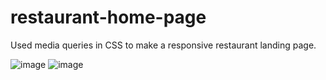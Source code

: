 # restaurant-home-page
Used media queries in CSS to make a responsive restaurant landing page.

![image](https://github.com/laibulous/restaurant-home-page/assets/115396492/ca00f280-a3c1-4515-8a31-7f6abec4d094)
![image](https://github.com/laibulous/restaurant-home-page/assets/115396492/502009d4-3153-4dbb-9363-7234268b9397)
